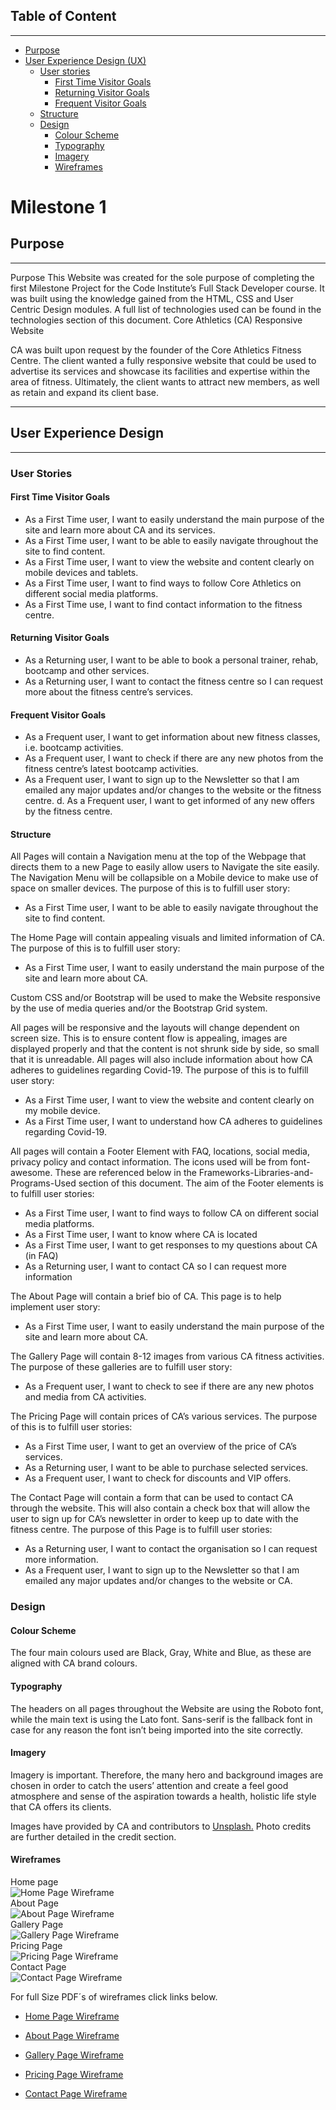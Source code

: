 ## Table of Content
----
* [Purpose](#Purpose)
* [User Experience Design (UX)](#User-Experience-Design)
  * [User stories](#User-Stories)
    * [First Time Visitor Goals](#First-Time-Visitor-Goals)
    * [Returning Visitor Goals](#Returning-Visitor-Goals)
    * [Frequent Visitor Goals](#Frequent-Visitor-Goals)
  * [Structure](#Structure)
  * [Design](#Design)
    * [Colour Scheme](#Colour-Scheme)
    * [Typography](#Typography)
    * [Imagery](#Imagery)
    * [Wireframes](#Wireframes)

# Milestone 1

## Purpose
----
Purpose
This Website was created for the sole purpose of completing the first Milestone
Project for the Code Institute’s Full Stack Developer course. It was built using the
knowledge gained from the HTML, CSS and User Centric Design modules. A full
list of technologies used can be found in the technologies section of this
document.
Core Athletics (CA) Responsive Website

CA was built upon request by the founder of the Core Athletics Fitness Centre. 
The client wanted a fully responsive website that could be used
to advertise its services and showcase its facilities and expertise within the area of fitness. Ultimately, the client wants to attract new members, as well as retain and expand its client base.
***
## User Experience Design
----

### User Stories
#### First Time Visitor Goals
 * As a First Time user, I want to easily understand the main purpose of
the site and learn more about CA and its services.
* As a First Time user, I want to be able to easily navigate throughout
the site to find content.
* As a First Time user, I want to view the website and content clearly on
mobile devices and tablets.
* As a First Time user, I want to find ways to follow Core Athletics on
different social media platforms.
* As a First Time use, I want to find contact information to the fitness centre.

#### Returning Visitor Goals
* As a Returning user, I want to be able to book a personal trainer, rehab, bootcamp and other services. 
* As a Returning user, I want to contact the fitness centre so I can request more about the fitness centre’s services.

#### Frequent Visitor Goals
*	As a Frequent user, I want to get information about new fitness classes, i.e. bootcamp activities. 
* As a Frequent user, I want to check if there are any new photos from the fitness centre’s latest bootcamp activities. 
* As a Frequent user, I want to sign up to the Newsletter so that I am emailed any major updates and/or changes to the website or the fitness centre.
d.	As a Frequent user, I want to get informed of any new offers by the fitness centre.

#### Structure
All Pages will contain a Navigation menu at the top of the Webpage that directs them to a new Page to easily allow users to Navigate the site easily. The Navigation Menu will be collapsible on a Mobile device to make use of space on smaller devices. The purpose of this is to fulfill user story:

* As a First Time user, I want to be able to easily navigate throughout the site to find content.

The Home Page will contain appealing visuals and limited information of CA. The purpose of this is to fulfill user story:

*	As a First Time user, I want to easily understand the main purpose of the site and learn more about CA.

Custom CSS and/or Bootstrap will be used to make the Website responsive by the use of media queries and/or the Bootstrap Grid system.

All pages will be responsive and the layouts will change dependent on screen size. This is to ensure content flow is appealing, images are displayed properly and that the content is not shrunk side by side, so small that it is unreadable. All pages will also include information about how CA adheres to guidelines regarding Covid-19. The purpose of this is to fulfill user story:

* As a First Time user, I want to view the website and content clearly on my mobile device.
*	As a First Time user, I want to understand how CA adheres to guidelines regarding Covid-19.

All pages will contain a Footer Element with FAQ, locations, social media, privacy policy and contact information. The icons used will be from font-awesome. These are referenced below in the Frameworks-Libraries-and-Programs-Used section of this document. The aim of the Footer elements is to fulfill user stories:

*	As a First Time user, I want to find ways to follow CA on different social media platforms.
*	As a First Time user, I want to know where CA is located
*	As a First Time user, I want to get responses to my questions about CA (in FAQ)
*	As a Returning user, I want to contact CA so I can request more information

The About Page will contain a brief bio of CA. This page is to help implement user story:

*	As a First Time user, I want to easily understand the main purpose of the site and learn more about CA.

The Gallery Page will contain 8-12 images from various CA fitness activities. The purpose of these galleries are to fulfill user story:

*	As a Frequent user, I want to check to see if there are any new photos and media from CA activities.

The Pricing Page will contain prices of CA’s various services. The purpose of this is to fulfill user stories:
*	As a First Time user, I want to get an overview of the price of CA’s services.
*	As a Returning user, I want to be able to purchase selected services. 
*	As a Frequent user, I want to check for discounts and VIP offers. 

The Contact Page will contain a form that can be used to contact CA through the website. This will also contain a check box that will allow the user to sign up for CA’s newsletter in order to keep up to date with the fitness centre. The purpose of this Page is to fulfill user stories:

*	As a Returning user, I want to contact the organisation so I can request more information.
*	As a Frequent user, I want to sign up to the Newsletter so that I am emailed any major updates and/or changes to the website or CA.

### Design

#### Colour Scheme
The four main colours used are Black, Gray, White and Blue, as these are aligned with CA brand colours. 

#### Typography

The headers on all pages throughout the Website are using the Roboto font, while the main text is using the Lato font. Sans-serif is the fallback font in case for any reason the font isn’t being imported into the site correctly. 

#### Imagery
Imagery is important. Therefore, the many hero and background images are chosen in order to catch the users’ attention and create a feel good atmosphere and sense of the aspiration towards a health, holistic life style that CA offers its clients. 

Images have provided by CA and contributors to [Unsplash.](https://unsplash.com/) Photo credits are further detailed in the credit section.
#### Wireframes
Home page<br>
![Home Page Wireframe](docs/wireframes/home-wireframe.jpg)<br> 
About Page<br>
![About Page Wireframe](docs/wireframes/about-wireframe.jpg)<br>
Gallery Page<br>
![Gallery Page Wireframe](docs/wireframes/gallery-wireframe.jpg)<br>
Pricing Page<br>
![Pricing Page Wireframe](docs/wireframes/pricing-wireframe.jpg)<br>
Contact Page<br>
![Contact Page Wireframe](docs/wireframes/contact-wireframe.jpg)<br>

For full Size PDF´s of wireframes click links below.
* [Home Page Wireframe](assets/wireframes/home.pdf)

* [About Page Wireframe](assets/wireframes/about.pdf)

* [Gallery Page Wireframe](assets/wireframes/gallery.pdf)

* [Pricing Page Wireframe](assets/wireframes/pricing.pdf)

* [Contact Page Wireframe](assets/wireframes/contact.pdf)